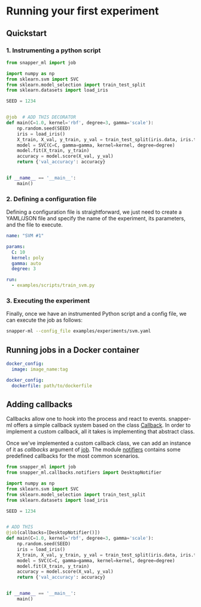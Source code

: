 # Running your first experiment

## Quickstart

### 1. Instrumenting a python script

```python
from snapper_ml import job

import numpy as np
from sklearn.svm import SVC
from sklearn.model_selection import train_test_split
from sklearn.datasets import load_iris

SEED = 1234


@job  # ADD THIS DECORATOR
def main(C=1.0, kernel='rbf', degree=3, gamma='scale'):
    np.random.seed(SEED)
    iris = load_iris()
    X_train, X_val, y_train, y_val = train_test_split(iris.data, iris.target, random_state=SEED)
    model = SVC(C=C, gamma=gamma, kernel=kernel, degree=degree)
    model.fit(X_train, y_train)
    accuracy = model.score(X_val, y_val)
    return {'val_accuracy': accuracy}


if __name__ == '__main__':
    main()
```

### 2. Defining a configuration file

Defining a configuration file is straightforward, we just need to create a YAML/JSON file and specify the name
of the experiment, its parameters, and the file to execute.

```yaml
name: "SVM #1"

params:
  C: 10
  kernel: poly
  gamma: auto
  degree: 3

run:
  - examples/scripts/train_svm.py
```

### 3. Executing the experiment 

Finally, once we have an instrumented Python script and a config file, we can execute the job as follows:

```bash
snapper-ml --config_file examples/experiments/svm.yaml
```


## Running jobs in a Docker container


```yaml
docker_config:
  image: image_name:tag
```


```yaml
docker_config:
  dockerfile: path/to/dockerfile
```


## Adding callbacks

Callbacks allow one to hook into the process and react to events. snapper-ml offers a simple callback system
based on the class [Callback][]. In order to implement a custom callback, all it takes is implementing that
abstract class.

Once we've implemented a custom callback class, we can add an instance of it
as *callbacks* argument of [job][]. The module [notifiers][] contains some predefined callbacks for the
most common scenarios.

```python
from snapper_ml import job
from snapper_ml.callbacks.notifiers import DesktopNotifier

import numpy as np
from sklearn.svm import SVC
from sklearn.model_selection import train_test_split
from sklearn.datasets import load_iris

SEED = 1234


# ADD THIS
@job(callbacks=[DesktopNotifier()])
def main(C=1.0, kernel='rbf', degree=3, gamma='scale'):
    np.random.seed(SEED)
    iris = load_iris()
    X_train, X_val, y_train, y_val = train_test_split(iris.data, iris.target, random_state=SEED)
    model = SVC(C=C, gamma=gamma, kernel=kernel, degree=degree)
    model.fit(X_train, y_train)
    accuracy = model.score(X_val, y_val)
    return {'val_accuracy': accuracy}


if __name__ == '__main__':
    main()
```

[notifiers]: <package_reference.html#snapper_ml.callbacks.notifiers.NotifierBase>
[job]: <package_reference.html#snapper_ml.job>
[Callback]: <package_reference.html#snapper_ml.callbacks.Callback>
